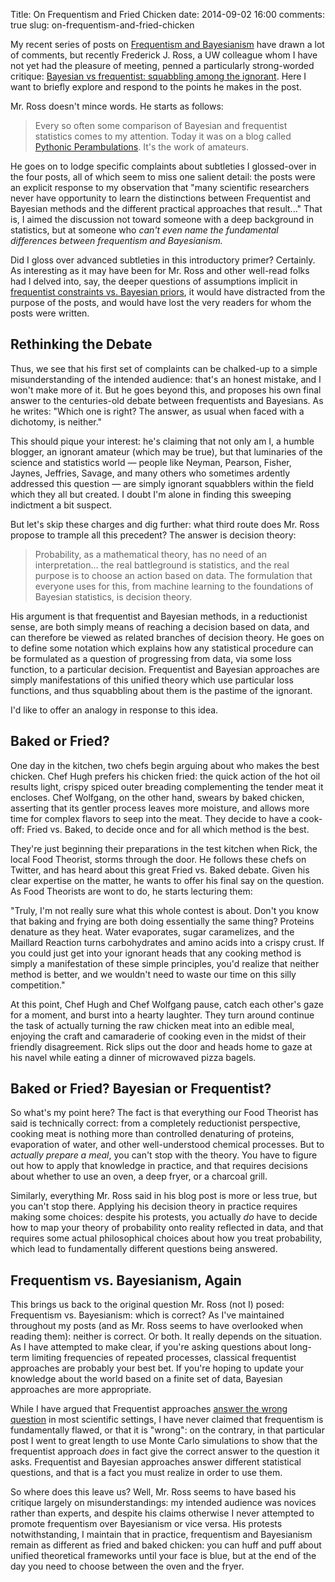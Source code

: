 Title: On Frequentism and Fried Chicken
date: 2014-09-02 16:00
comments: true
slug: on-frequentism-and-fried-chicken

<!-- PELICAN_BEGIN_SUMMARY -->
My recent series of posts on [Frequentism and Bayesianism](http://jakevdp.github.io/blog/2014/03/11/frequentism-and-bayesianism-a-practical-intro/) have drawn a lot of comments, but recently Frederick J. Ross, a UW colleague whom I have not yet had the pleasure of meeting, penned a particularly strong-worded critique: [Bayesian vs frequentist: squabbling among the ignorant](http://madhadron.com/posts/2014-08-30-frequentist_and_bayesian_statistics.html). Here I want to briefly explore and respond to the points he makes in the post.
<!-- PELICAN_END_SUMMARY -->

Mr. Ross doesn't mince words. He starts as follows:

> Every so often some comparison of Bayesian and frequentist statistics comes to my attention. Today it was on a blog called [Pythonic Perambulations](http://jakevdp.github.io/blog/2014/03/11/frequentism-and-bayesianism-a-practical-intro/). It's the work of amateurs.

He goes on to lodge specific complaints about subtleties I glossed-over in the four posts, all of which seem to miss one salient detail: the posts were an explicit response to my observation that "many scientific researchers never have opportunity to learn the distinctions between Frequentist and Bayesian methods and the different practical approaches that result..." That is, I aimed the discussion not toward someone with a deep background in statistics, but at someone who *can't even name the fundamental differences between frequentism and Bayesianism.*

Did I gloss over advanced subtleties in this introductory primer? Certainly. As interesting as it may have been for Mr. Ross and other well-read folks had I delved into, say, the deeper questions of assumptions implicit in [frequentist constraints vs. Bayesian priors](http://www.stat.berkeley.edu/~stark/Preprints/constraintsPriors12.pdf), it would have distracted from the purpose of the posts, and would have lost the very readers for whom the posts were written.

Rethinking the Debate
---------------------
Thus, we see that his first set of complaints can be chalked-up to a simple misunderstanding of the intended audience: that's an honest mistake, and I won't make more of it. But he goes beyond this, and proposes his own final answer to the centuries-old debate between frequentists and Bayesians. As he writes: "Which one is right? The answer, as usual when faced with a dichotomy, is neither."

This should pique your interest: he's claiming that not only am I, a humble blogger, an ignorant amateur (which may be true), but that luminaries of the science and statistics world &mdash; people like Neyman, Pearson, Fisher, Jaynes, Jeffries, Savage, and many others who sometimes ardently addressed this question &mdash; are simply ignorant squabblers within the field which they all but created. I doubt I'm alone in finding this sweeping indictment a bit suspect.

But let's skip these charges and dig further: what third route does Mr. Ross propose to trample all this precedent?  The answer is decision theory:

> Probability, as a mathematical theory, has no need of an interpretation... the real battleground is statistics, and the real purpose is to choose an action based on data. The formulation that everyone uses for this, from machine learning to the foundations of Bayesian statistics, is decision theory.

His argument is that frequentist and Bayesian methods, in a reductionist sense, are both simply means of reaching a decision based on data, and can therefore be viewed as related branches of decision theory. He goes on to define some notation which explains how any statistical procedure can be formulated as a question of progressing from data, via some loss function, to a particular decision. Frequentist and Bayesian approaches are simply manifestations of this unified theory which use particular loss functions, and thus squabbling about them is the pastime of the ignorant.

I'd like to offer an analogy in response to this idea.

Baked or Fried?
---------------
One day in the kitchen, two chefs begin arguing about who makes the best chicken. Chef Hugh prefers his chicken fried: the quick action of the hot oil results light, crispy spiced outer breading complementing the tender meat it encloses. Chef Wolfgang, on the other hand, swears by baked chicken, asserting that its gentler process leaves more moisture, and allows more time for complex flavors to seep into the meat. They decide to have a cook-off: Fried vs. Baked, to decide once and for all which method is the best.

They're just beginning their preparations in the test kitchen when Rick, the local Food Theorist, storms through the door. He follows these chefs on Twitter, and has heard about this great Fried vs. Baked debate. Given his clear expertise on the matter, he wants to offer his final say on the question. As Food Theorists are wont to do, he starts lecturing them:

"Truly, I'm not really sure what this whole contest is about. Don't you know that baking and frying are both doing essentially the same thing? Proteins denature as they heat. Water evaporates, sugar caramelizes, and the Maillard Reaction turns carbohydrates and amino acids into a crispy crust. If you could just get into your ignorant heads that any cooking method is simply a manifestation of these simple principles, you'd realize that neither method is better, and we wouldn't need to waste our time on this silly competition."

At this point, Chef Hugh and Chef Wolfgang pause, catch each other's gaze for a moment, and burst into a hearty laughter. They turn around continue the task of actually turning the raw chicken meat into an edible meal, enjoying the craft and camaraderie of cooking even in the midst of their friendly disagreement. Rick slips out the door and heads home to gaze at his navel while eating a dinner of microwaved pizza bagels.


Baked or Fried? Bayesian or Frequentist?
----------------------------------------
So what's my point here? The fact is that everything our Food Theorist has said is technically correct: from a completely reductionist perspective, cooking meat is nothing more than controlled denaturing of proteins, evaporation of water, and other well-understood chemical processes. But to *actually prepare a meal*, you can't stop with the theory. You have to figure out how to apply that knowledge in practice, and that requires decisions about whether to use an oven, a deep fryer, or a charcoal grill.

Similarly, everything Mr. Ross said in his blog post is more or less true, but you can't stop there. Applying his decision theory in practice requires making some choices: despite his protests, you actually *do* have to decide how to map your theory of probability onto reality reflected in data, and that requires some actual philosophical choices about how you treat probability, which lead to fundamentally different questions being answered.


Frequentism vs. Bayesianism, Again
----------------------------------
This brings us back to the original question Mr. Ross (not I) posed: Frequentism vs. Bayesianism: which is correct? As I've maintained throughout my posts (and as Mr. Ross seems to have overlooked when reading them): neither is correct. Or both. It really depends on the situation. As I have attempted to make clear, if you're asking questions about long-term limiting frequencies of repeated processes, classical frequentist approaches are probably your best bet. If you're hoping to update your knowledge about the world based on a finite set of data, Bayesian approaches are more appropriate.

While I have argued that Frequentist approaches [answer the wrong question](https://jakevdp.github.io/blog/2014/06/12/frequentism-and-bayesianism-3-confidence-credibility/) in most scientific settings, I have never claimed that frequentism is fundamentally flawed, or that it is "wrong": on the contrary, in that particular post I went to great length to use Monte Carlo simulations to show that the frequentist approach *does* in fact give the correct answer to the question it asks. Frequentist and Bayesian approaches answer different statistical questions, and that is a fact you must realize in order to use them.

So where does this leave us? Well, Mr. Ross seems to have based his critique largely on misunderstandings: my intended audience was novices rather than experts, and despite his claims otherwise I never attempted to promote frequentism over Bayesianism or vice versa. His protests notwithstanding, I maintain that in practice, frequentism and Bayesianism remain as different as fried and baked chicken: you can huff and puff about unified theoretical frameworks until your face is blue, but at the end of the day you need to choose between the oven and the fryer.